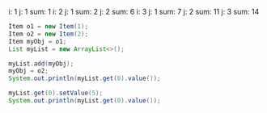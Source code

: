 i: 1
j: 1
sum: 1
i: 2
j: 1
sum: 2
j: 2
sum: 6
i: 3
j: 1
sum: 7
j: 2
sum: 11
j: 3
sum: 14

```java
Item o1 = new Item(1);
Item o2 = new Item(2);
Item myObj = o1;
List myList = new ArrayList<>();

myList.add(myObj);
myObj = o2;
System.out.println(myList.get(0).value());

myList.get(0).setValue(5);
System.out.println(myList.get(0).value());
```
